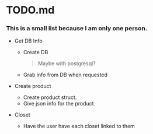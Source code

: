 # TODO.md
### This is a small list because I am only one person.
- Get DB Info
    - Create DB
        > Maybe with postgresql?
    - Grab info from DB when requested

- Create product
    - Create product struct.
    - Give json info for the product.

- Closet
    - Have the user have each closet linked to them